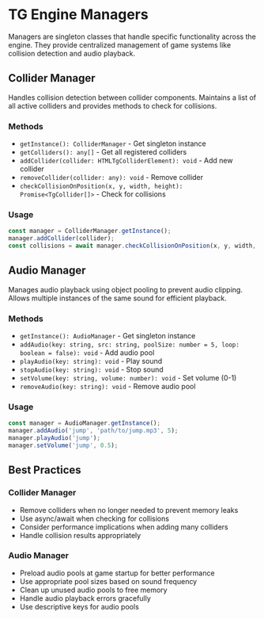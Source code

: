 # TG Engine Managers

Managers are singleton classes that handle specific functionality across the engine. They provide centralized management of game systems like collision detection and audio playback.

## Collider Manager

Handles collision detection between collider components. Maintains a list of all active colliders and provides methods to check for collisions.

### Methods
- `getInstance(): ColliderManager` - Get singleton instance
- `getColliders(): any[]` - Get all registered colliders
- `addCollider(collider: HTMLTgColliderElement): void` - Add new collider
- `removeCollider(collider: any): void` - Remove collider
- `checkCollisionOnPosition(x, y, width, height): Promise<TgCollider[]>` - Check for collisions

### Usage
```typescript
const manager = ColliderManager.getInstance();
manager.addCollider(collider);
const collisions = await manager.checkCollisionOnPosition(x, y, width, height);
```

## Audio Manager

Manages audio playback using object pooling to prevent audio clipping. Allows multiple instances of the same sound for efficient playback.

### Methods
- `getInstance(): AudioManager` - Get singleton instance
- `addAudio(key: string, src: string, poolSize: number = 5, loop: boolean = false): void` - Add audio pool
- `playAudio(key: string): void` - Play sound
- `stopAudio(key: string): void` - Stop sound
- `setVolume(key: string, volume: number): void` - Set volume (0-1)
- `removeAudio(key: string): void` - Remove audio pool

### Usage
```typescript
const manager = AudioManager.getInstance();
manager.addAudio('jump', 'path/to/jump.mp3', 5);
manager.playAudio('jump');
manager.setVolume('jump', 0.5);
```

## Best Practices

### Collider Manager
- Remove colliders when no longer needed to prevent memory leaks
- Use async/await when checking for collisions
- Consider performance implications when adding many colliders
- Handle collision results appropriately

### Audio Manager
- Preload audio pools at game startup for better performance
- Use appropriate pool sizes based on sound frequency
- Clean up unused audio pools to free memory
- Handle audio playback errors gracefully
- Use descriptive keys for audio pools 